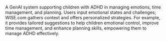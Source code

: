 A GenAI system supporting children with ADHD in managing emotions, time management, and planning. Users input emotional states and challenges; WISE.com gathers context and offers personalized strategies. For example, it provides tailored suggestions to help children emotional control, improve time management, and enhance planning skills, empowering them to manage ADHD effectively.
